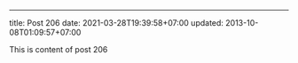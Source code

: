 ---
title: Post 206
date: 2021-03-28T19:39:58+07:00
updated: 2013-10-08T01:09:57+07:00

This is content of post 206
